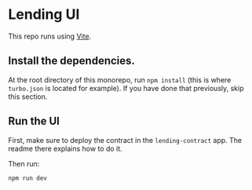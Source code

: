 # Lending UI

This repo runs using [Vite](https://vitejs.dev/).

## Install the dependencies.

At the root directory of this monorepo, run `npm install` (this is where `turbo.json` is located for example). If you have done that previously, skip this section.

## Run the UI

First, make sure to deploy the contract in the `lending-contract` app. The readme there explains how to do it.

Then run:

`npm run dev`
